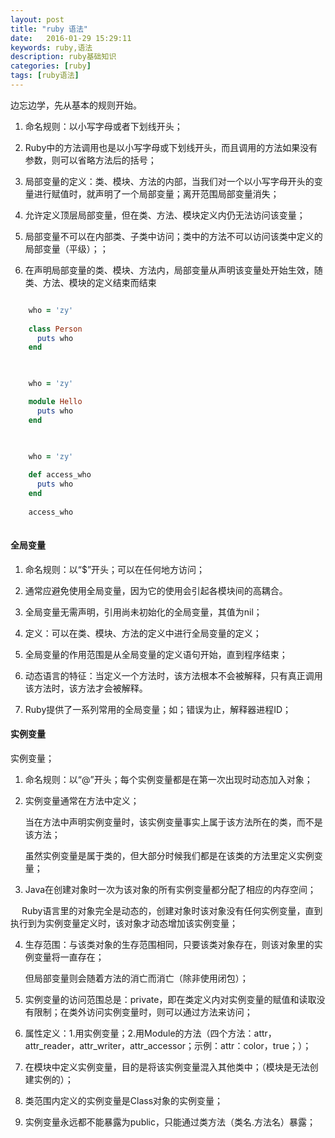 ```yaml
--- 
layout: post
title: "ruby 语法"
date:   2016-01-29 15:29:11
keywords: ruby,语法
description: ruby基础知识
categories: [ruby]
tags: [ruby语法]
---
```


边忘边学，先从基本的规则开始。

1. 命名规则：以小写字母或者下划线开头；

2. Ruby中的方法调用也是以小写字母或下划线开头，而且调用的方法如果没有参数，则可以省略方法后的括号；


3. 局部变量的定义：类、模块、方法的内部，当我们对一个以小写字母开头的变量进行赋值时，就声明了一个局部变量；离开范围局部变量消失；

4. 允许定义顶层局部变量，但在类、方法、模块定义内仍无法访问该变量；

5. 局部变量不可以在内部类、子类中访问；类中的方法不可以访问该类中定义的局部变量（平级）；；

6. 在声明局部变量的类、模块、方法内，局部变量从声明该变量处开始生效，随类、方法、模块的定义结束而结束

<!-- more -->

```ruby

	who = 'zy'
    
    class Person
      puts who
    end
   
```

```ruby

	who = 'zy'

	module Hello
	  puts who
	end
   
```

```ruby

	who = 'zy'
    
    def access_who
      puts who
    end
    
    access_who
    
```


#### 全局变量

1. 命名规则：以“$”开头；可以在任何地方访问；

2. 通常应避免使用全局变量，因为它的使用会引起各模块间的高耦合。

3. 全局变量无需声明，引用尚未初始化的全局变量，其值为nil；

4. 定义：可以在类、模块、方法的定义中进行全局变量的定义；

5. 全局变量的作用范围是从全局变量的定义语句开始，直到程序结束；

6. 动态语言的特征：当定义一个方法时，该方法根本不会被解释，只有真正调用该方法时，该方法才会被解释。

7. Ruby提供了一系列常用的全局变量；如；错误为止，解释器进程ID；

#### 实例变量

实例变量；

1. 命名规则：以“@”开头；每个实例变量都是在第一次出现时动态加入对象；

2. 实例变量通常在方法中定义；

    当在方法中声明实例变量时，该实例变量事实上属于该方法所在的类，而不是该方法；

    虽然实例变量是属于类的，但大部分时候我们都是在该类的方法里定义实例变量；

3. Java在创建对象时一次为该对象的所有实例变量都分配了相应的内存空间；

　 Ruby语言里的对象完全是动态的，创建对象时该对象没有任何实例变量，直到执行到为实例变量定义时，该对象才动态增加该实例变量；

4. 生存范围：与该类对象的生存范围相同，只要该类对象存在，则该对象里的实例变量将一直存在；

    但局部变量则会随着方法的消亡而消亡（除非使用闭包）；

5. 实例变量的访问范围总是：private，即在类定义内对实例变量的赋值和读取没有限制；在类外访问实例变量时，则可以通过方法来访问；

6. 属性定义：1.用实例变量；2.用Module的方法（四个方法：attr，attr_reader，attr_writer，attr_accessor；示例：attr：color，true；）；

7. 在模块中定义实例变量，目的是将该实例变量混入其他类中；（模块是无法创建实例的）；

8. 类范围内定义的实例变量是Class对象的实例变量；

9. 实例变量永远都不能暴露为public，只能通过类方法（类名.方法名）暴露；





